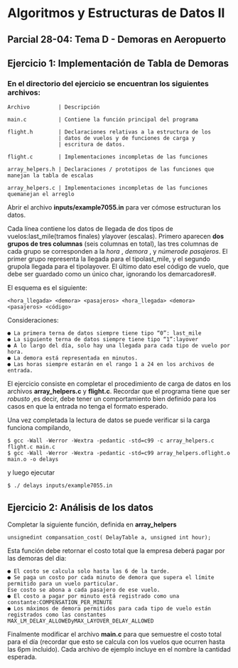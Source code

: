 # Algoritmos y Estructuras de Datos II

## Parcial 28-04: Tema D - Demoras en Aeropuerto

## Ejercicio 1: Implementación de Tabla de Demoras

### En el directorio del ejercicio se encuentran los siguientes archivos:

```
Archivo         | Descripción
```
```
main.c          | Contiene la función principal del programa
```
```
flight.h        | Declaraciones relativas a la estructura de los
                | datos de vuelos y de funciones de carga y
                | escritura de datos.
```
```
flight.c        | Implementaciones incompletas de las funciones
```
```
array_helpers.h | Declaraciones / prototipos de las funciones que manejan la tabla de escalas
```
```
array_helpers.c | Implementaciones incompletas de las funciones quemanejan el arreglo
```
Abrir el archivo **inputs/example7055.in** para ver cómose estructuran los datos.

Cada línea contiene los datos de llegada de dos tipos de vuelos:last_mile(tramos finales) ylayover
(escalas). Primero aparecen **dos grupos de tres columnas** (seis columnas en total), las tres columnas de
cada grupo se corresponden a la _hora_ , _demora_ , y _númerode pasajeros_. El primer grupo representa la
llegada para el tipolast_mile, y el segundo grupola llegada para el tipolayover. El último dato esel
código de vuelo, que debe ser guardado como un único char, ignorando los demarcadores#.

El esquema es el siguiente:

```
<hora_llegada> <demora> <pasajeros> <hora_llegada> <demora> <pasajeros> <código>
```
Consideraciones:

```
● La primera terna de datos siempre tiene tipo “0”: last_mile
● La siguiente terna de datos siempre tiene tipo “1”:layover
● A lo largo del día, solo hay una llegada para cada tipo de vuelo por hora.
● La demora está representada en minutos.
● Las horas siempre estarán en el rango 1 a 24 en los archivos de entrada.
```
El ejercicio consiste en completar el procedimiento de carga de datos en los archivos **array_helpers.c** y
**flight.c**. Recordar que el programa tiene que ser _robusto_ ,es decir, debe tener un comportamiento bien
definido para los casos en que la entrada no tenga el formato esperado.

Una vez completada la lectura de datos se puede verificar si la carga funciona compilando,

```
$ gcc -Wall -Werror -Wextra -pedantic -std=c99 -c array_helpers.c flight.c main.c
$ gcc -Wall -Werror -Wextra -pedantic -std=c99 array_helpers.oflight.o main.o -o delays
```

y luego ejecutar

```
$ ./ delays inputs/example7055.in
```
## Ejercicio 2: Análisis de los datos

Completar la siguiente función, definida en **array_helpers**

```
unsignedint compansation_cost( DelayTable a, unsigned int hour);
```
Esta función debe retornar el costo total que la empresa deberá pagar por las demoras del dia:

```
● El costo se calcula solo hasta las 6 de la tarde.
● Se paga un costo por cada minuto de demora que supera el límite permitido para un vuelo particular.
Ese costo se abona a cada pasajero de ese vuelo.
● El costo a pagar por minuto está registrado como una constante:COMPENSATION_PER_MINUTE
● Los máximos de demora permitidos para cada tipo de vuelo están registrados como las constantes
MAX_LM_DELAY_ALLOWEDyMAX_LAYOVER_DELAY_ALLOWED
```
Finalmente modificar el archivo **main.c** para que semuestre el costo total para el día (recordar que esto
se calcula con los vuelos que ocurren hasta las 6pm incluido). Cada archivo de ejemplo incluye en el
nombre la cantidad esperada.



